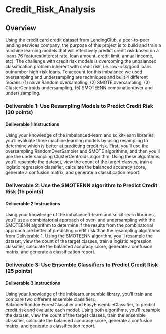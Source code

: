 # Credit_Risk_Analysis

## Overview

Using the credit card credit dataset from LendingClub, a peer-to-peer lending services company, the purpose of this project is to build and train a machine learning models that will effectively predict credit risk based on a loans 76 features(interest rate, loan amount, credit limit, annual income, etc). The challenge with credit risk models is overcoming the unbalanced classification problem inherent with credit risk, i.e. low-risk/good loans outnumber high-risk loans. To account for this imbalance we used oversampling and undersampling are techniques and built 4 different models: (1) naive Random oversampling, (2) SMOTE oversampling, (3) ClusterCentroids undersampling, (5) SMOTEENN combination(over and under) sampling.


### Deliverable 1: Use Resampling Models to Predict Credit Risk (30 points)
#### Deliverable 1 Instructions
Using your knowledge of the imbalanced-learn and scikit-learn libraries, you’ll evaluate three machine learning models by using resampling to determine which is better at predicting credit risk. First, you’ll use the oversampling RandomOverSampler and SMOTE algorithms, and then you’ll use the undersampling ClusterCentroids algorithm. Using these algorithms, you’ll resample the dataset, view the count of the target classes, train a logistic regression classifier, calculate the balanced accuracy score, generate a confusion matrix, and generate a classification report.

### Deliverable 2: Use the SMOTEENN algorithm to Predict Credit Risk (15 points)
#### Deliverable 2 Instructions
Using your knowledge of the imbalanced-learn and scikit-learn libraries, you’ll use a combinatorial approach of over- and undersampling with the SMOTEENN algorithm to determine if the results from the combinatorial approach are better at predicting credit risk than the resampling algorithms from Deliverable 1. Using the SMOTEENN algorithm, you’ll resample the dataset, view the count of the target classes, train a logistic regression classifier, calculate the balanced accuracy score, generate a confusion matrix, and generate a classification report.

### Deliverable 3: Use Ensemble Classifiers to Predict Credit Risk (25 points)
#### Deliverable 3 Instructions
Using your knowledge of the imblearn.ensemble library, you’ll train and compare two different ensemble classifiers, BalancedRandomForestClassifier and EasyEnsembleClassifier, to predict credit risk and evaluate each model. Using both algorithms, you’ll resample the dataset, view the count of the target classes, train the ensemble classifier, calculate the balanced accuracy score, generate a confusion matrix, and generate a classification report.
